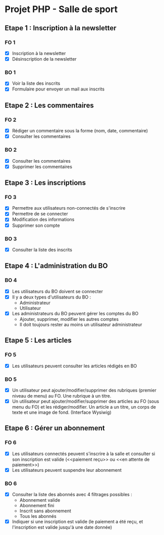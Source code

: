 # Projet PHP - Salle de sport

## Etape 1 : Inscription à la newsletter

### FO 1

- [x] Inscription à la newsletter
- [x] Désinscription de la newsletter

### BO 1

- [x] Voir la liste des inscrits
- [x] Formulaire pour envoyer un mail aux inscrits

## Etape 2 : Les commentaires

### FO 2

- [x] Rédiger un commentaire sous la forme (nom, date, commentaire)
- [x] Consulter les commentaires

### BO 2

- [x] Consulter les commentaires
- [x] Supprimer les commentaires

## Etape 3 : Les inscriptions

### FO 3

- [x] Permettre aux utilisateurs non-connectés de s'inscrire
- [x] Permettre de se connecter
- [x] Modification des informations
- [x] Supprimer  son compte

### BO 3

- [x] Consulter la liste des inscrits

## Etape 4 : L'administration du BO

### BO 4

- [x] Les utilisateurs du BO doivent se connecter
- [x] Il y a deux types d'utilisateurs du BO :
  - Administrateur
  - Utilisateur
- [x] Les administrateurs du BO peuvent gérer les comptes du BO
  - Ajouter, supprimer, modifier les autres comptes
  - Il doit toujours rester au moins un utilisateur administrateur

## Etape 5 : Les articles

### FO 5

- [x] Les utilisateurs peuvent consulter les articles rédigés en BO

### BO 5

- [x] Un utilisateur peut ajouter/modifier/supprimer des rubriques (premier niveau de menu) au FO. Une rubrique à un titre.
- [x] Un utilisateur peut ajouter/modifier/supprimer des articles au FO (sous menu du FO) et les rédiger/modifier. Un article a un titre, un corps de texte et une image de fond. (Interface Wysiwig)

## Etape 6 : Gérer un abonnement

### FO 6

- [x] Les utilisateurs connectés peuvent s'inscrire à la salle et consulter si son inscription est valide (\<\<paiement reçu\>\> ou \<\<en attente de paiement\>\>)
- [x] Les utilisateurs peuvent suspendre leur abonnement

### BO 6

- [x] Consulter la liste des abonnés avec 4 filtrages possibles :
  - Abonnement valide
  - Abonnement fini
  - Inscrit sans abonnement
  - Tous les abonnés
- [x] Indiquer si une inscription est valide (le paiement a été reçu, et l'inscription est valide jusqu'à une date donnée)
